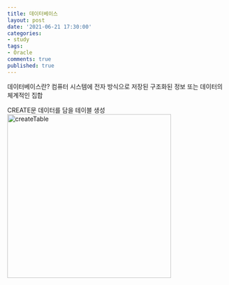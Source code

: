 ```yaml
---
title: 데이터베이스
layout: post
date: '2021-06-21 17:30:00'
categories:
- study
tags:
- Oracle
comments: true
published: true
---
```


데이터베이스란?
컴퓨터 시스템에 전자 방식으로 저장된 구조화된 정보 또는 데이터의 체계적인 집합

CREATE문
데이터를 담을 테이블 생성
<img width="375" alt="createTable" src="https://user-images.githubusercontent.com/74581783/122734270-e3a52b00-d2b8-11eb-8f10-ecc0c517a54a.png">
